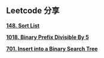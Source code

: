 ## Leetcode 分享

**[148. Sort List](https://hahaws.github.io/LeetCode/148)**

**[1018. Binary Prefix Divisible By 5](https://hahaws.github.io/LeetCode/1018)**

**[701. Insert into a Binary Search Tree](https://hahaws.github.io/LeetCode/701)**